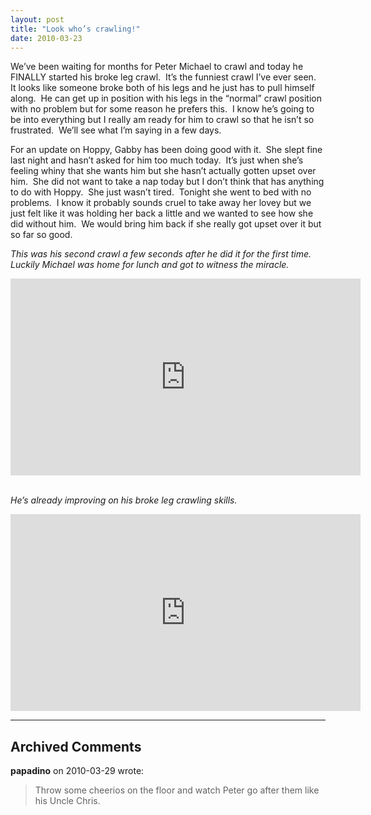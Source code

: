 ```yaml
---
layout: post
title: "Look who’s crawling!"
date: 2010-03-23
---
```


<p>We’ve been waiting for months for Peter Michael to crawl and today he FINALLY started his broke leg crawl.&#160; It’s the funniest crawl I’ve ever seen.&#160; It looks like someone broke both of his legs and he just has to pull himself along.&#160; He can get up in position with his legs in the “normal” crawl position with no problem but for some reason he prefers this.&#160; I know he’s going to be into everything but I really am ready for him to crawl so that he isn’t so frustrated.&#160; We’ll see what I’m saying in a few days.&#160; </p>  <p>For an update on Hoppy, Gabby has been doing good with it.&#160; She slept fine last night and hasn’t asked for him too much today.&#160; It’s just when she’s feeling whiny that she wants him but she hasn’t actually gotten upset over him.&#160; She did not want to take a nap today but I don’t think that has anything to do with Hoppy.&#160; She just wasn’t tired.&#160; Tonight she went to bed with no problems.&#160; I know it probably sounds cruel to take away her lovey but we just felt like it was holding her back a little and we wanted to see how she did without him.&#160; We would bring him back if she really got upset over it but so far so good.&#160; </p>  <p><em>This was his second crawl a few seconds after he did it for the first time.&#160; Luckily Michael was home for lunch and got to witness the miracle.</em>     <br /></p>  <div style="padding-bottom: 0px; margin: 0px; padding-left: 0px; padding-right: 0px; display: inline; float: none; padding-top: 0px" id="scid:5737277B-5D6D-4f48-ABFC-DD9C333F4C5D:9527eea4-7b4c-444a-8896-2232df1a9202" class="wlWriterEditableSmartContent"><div><iframe width="560" height="315" src="https://www.youtube.com/embed/FOKPIqlG0wk" frameborder="0" allowfullscreen></iframe></div></div>  <p><em>     <br />He’s already improving on his broke leg crawling skills.</em>    <div style="padding-bottom: 0px; margin: 0px; padding-left: 0px; padding-right: 0px; display: inline; float: none; padding-top: 0px" id="scid:5737277B-5D6D-4f48-ABFC-DD9C333F4C5D:2d820fad-31b6-4333-86df-1c263e5a0907" class="wlWriterEditableSmartContent"><div><iframe width="560" height="315" src="https://www.youtube.com/embed/pP280NTzWZI" frameborder="0" allowfullscreen></iframe></div></div></p>


---

## Archived Comments

**papadino** on 2010-03-29 wrote:

> Throw some cheerios on the floor and watch Peter go after them like his Uncle Chris.
